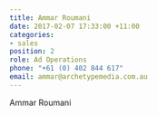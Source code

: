 ```yaml
---
title: Ammar Roumani
date: 2017-02-07 17:33:00 +11:00
categories:
- sales
position: 2
role: Ad Operations
phone: "+61 (0) 402 844 617"
email: ammar@archetypemedia.com.au
---
```


Ammar Roumani
